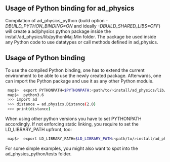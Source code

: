 ## Usage of Python binding for ad_physics

Compilation of ad_physics_python (build option *-DBUILD_PYTHON_BINDING=ON*
and ideally *-DBUILD_SHARED_LIBS=OFF*) will create a ad/physics python package
inside the install/ad_physics/lib/pythonMaj.Min folder.
The package be used inside any Python code
to use datatypes or call methods defined in ad_physics.

## Usage of Python binding
To use the compiled Python binding, one has to extend the current environment
to be able to use the newly created package. Afterwards, one can import the
Python package and use it as any other Python module.
```bash
 map$>  export PYTHONPATH=$PYTHONPATH:<path/to/>install/ad_physics/lib/python3.6
 map$>  python3.6
 >>> import ad
 >>> distance = ad.physics.Distance(2.0)
 >>> print(distance)
```

When using other python versions you have to set PYTHONPATH accordingly.
If not enforcing static linking, you require to set the LD_LIBRARY_PATH upfront, too:
```bash
 map$>  export LD_LIBRARY_PATH=$LD_LIBRARY_PATH:<path/to/>install/ad_physics/lib
```

For some simple examples, you might also want to spot into the ad_physics_python/tests folder.
